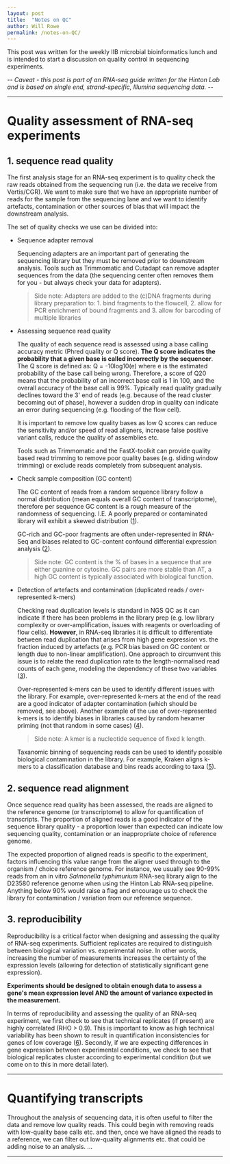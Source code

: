 ```yaml
---
layout: post
title:  "Notes on QC"
author: Will Rowe
permalink: /notes-on-QC/
---
```


This post was written for the weekly IIB microbial bioinformatics lunch and is intended to start a discussion on quality control in sequencing experiments.

*-- Caveat - this post is part of an RNA-seq guide written for the Hinton Lab and is based on single end, strand-specific, Illumina sequencing data. --*

---

# Quality assessment of RNA-seq experiments

## 1. sequence read quality

The first analysis stage for an RNA-seq experiment is to quality check the raw reads obtained from the sequencing run (i.e. the data we receive from Vertis/CGR). We want to make sure that we have an appropriate number of reads for the sample from the sequencing lane and we want to identify artefacts, contamination or other sources of bias that will impact the downstream analysis.

The set of quality checks we use can be divided into:

* Sequence adapter removal

	Sequencing adapters are an important part of generating the sequencing library but they must be removed prior to downstream analysis. Tools such as Trimmomatic and Cutadapt can remove adapter sequences from the data (the sequencing center often removes them for you - but always check your data for adapters).

	> Side note: Adapters are added to the (c)DNA fragments during library preparation to: 1. bind fragments to the flowcell, 2. allow for PCR enrichment of bound fragments and 3. allow for barcoding of multiple libraries

* Assessing sequence read quality

	The quality of each sequence read is assessed using a base calling accuracy metric (Phred quality or Q score). **The Q score indicates the probability that a given base is called incorrectly by the sequencer**. The Q score is defined as: Q = -10log10(e) where e is the estimated probability of the base call being wrong. Therefore, a score of Q20 means that the probability of an incorrect base call is 1 in 100, and the overall accuracy of the base call is 99%. Typically read quality gradually declines toward the 3' end of reads (e.g. because of the read cluster becoming out of phase), however a sudden drop in quality can indicate an error during sequencing (e.g. flooding of the flow cell).

	It is important to remove low quality bases as low Q scores can reduce the sensitivity and/or speed of read aligners, increase false positive variant calls, reduce the quality of assemblies etc.

	Tools such as Trimmomatic and the FastX-toolkit can provide quality based read trimming to remove poor quality bases (e.g. sliding window trimming) or exclude reads completely from subsequent analysis.

* Check sample composition (GC content)

	The GC content of reads from a random sequence library follow a normal distribution (mean equals overall GC content of transcriptome), therefore per sequence GC content is a rough measure of the randomness of sequencing. I.E. A poorly prepared or contaminated library will exhibit a skewed distribution ([1][1]).

	GC-rich and GC-poor fragments are often under-represented in RNA-Seq and biases related to GC-content confound differential expression analysis ([2][2]).

	> Side note: GC content is the % of bases in a sequence that are either guanine or cytosine. GC pairs are more stable than AT, a high GC content is typically associated with biological function.

* Detection of artefacts and contamination (duplicated reads / over-represented k-mers)

	Checking read duplication levels is standard in NGS QC as it can indicate if there has been problems in the library prep (e.g. low library complexity or over-amplification, issues with reagents or overloading of flow cells). **However**, in RNA-seq libraries it is difficult to differentiate between read duplication that arises from high gene expression vs. the fraction induced by artefacts (e.g. PCR bias based on GC content or length due to non-linear amplification). One approach to circumvent this issue is to relate the read duplication rate to the length-normalised read counts of each gene, modeling the dependency of these two variables ([3][3]).

	Over-represented k-mers can be used to identify different issues with the library. For example, over-represented k-mers at the end of the read are a good indicator of adapter contamination (which should be removed, see above). Another example of the use of over-represented k-mers is to identify biases in libraries caused by random hexamer priming (not that random in some cases) ([4][4]).

	> Side note: A kmer is a nucleotide sequence of fixed k length.

	Taxanomic binning of sequencing reads can be used to identify possible biological contamination in the library. For example, Kraken aligns k-mers to a classification database and bins reads according to taxa ([5][5]).


## 2. sequence read alignment

Once sequence read quality has been assessed, the reads are aligned to the reference genome (or transcriptome) to allow for quantification of transcripts. The proportion of aligned reads is a good indicator of the sequence library quality - a proportion lower than expected can indicate low sequencing quality, contamination or an inappropriate choice of reference genome.

The expected proportion of aligned reads is specific to the experiment, factors influencing this value range from the aligner used through to the organism / choice reference genome. For instance, we usually see 90-99% reads from an in vitro *Salmonella typhimurium* RNA-seq library align to the D23580 reference genome when using the Hinton Lab RNA-seq pipeline. Anything below 90% would raise a flag and encourage us to check the library for contamination / variation from our reference sequence.


## 3. reproducibility

Reproducibility is a critical factor when designing and assessing the quality of RNA-seq experiments. Sufficient replicates are required to distinguish between biological variation vs. experimental noise. In other words, increasing the number of measurements increases the certainty of the expression levels (allowing for detection of statistically significant gene expression).

**Experiments should be designed to obtain enough data to assess a gene's mean expression level AND the amount of variance expected in the measurement.**

In terms of reproducibility and assessing the quality of an RNA-seq experiment, we first check to see that technical replicates (if present) are highly correlated (RHO > 0.9). This is important to know as high technical variability has been shown to result in quantification inconsistencies for genes of low coverage ([6][6]). Secondly, if we are expecting differences in gene expression between experimental conditions, we check to see that biological replicates cluster according to experimental condition (but we come on to this in more detail later).

---

# Quantifying transcripts

Throughout the analysis of sequencing data, it is often useful to filter the data and remove low quality reads. This could begin with removing reads with low-quality base calls etc. and then, once we have aligned the reads to a reference, we can filter out low-quality alignments etc. that could be adding noise to an analysis.
...

---












[3]: http://bmcbioinformatics.biomedcentral.com/articles/10.1186/s12859-016-1276-2
[4]: https://www.ncbi.nlm.nih.gov/pubmed/20395217
[1]: https://www.ncbi.nlm.nih.gov/pmc/articles/PMC3378858/
[2]: http://bmcbioinformatics.biomedcentral.com/articles/10.1186/1471-2105-12-480
[5]: http://genomebiology.biomedcentral.com/articles/10.1186/gb-2014-15-3-r46
[6]: http://bmcgenomics.biomedcentral.com/articles/10.1186/1471-2164-12-293
